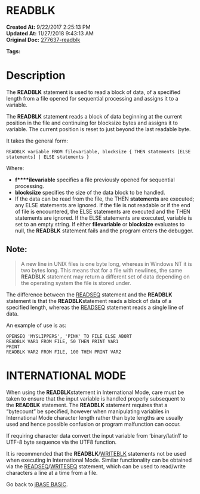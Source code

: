 # READBLK

**Created At:** 9/22/2017 2:25:13 PM  
**Updated At:** 11/27/2018 9:43:13 AM  
**Original Doc:** [277637-readblk](https://docs.jbase.com/36868-jbase-basic/277637-readblk)  

**Tags:**
<badge text='record handling' vertical='middle' />
<badge text='data processing' vertical='middle' />

# Description

The **READBLK** statement is used to read a block of data, of a specified length from a file opened for sequential processing and assigns it to a variable.

The **READBLK** statement reads a block of data beginning at the current position in the file and continuing for blocksize bytes and assigns it to variable. The current position is reset to just beyond the last readable byte.

It takes the general form:

```
READBLK variable FROM filevariable, blocksize { THEN statements [ELSE statements] | ELSE statements }
```

Where:

- **f****ilevariable** specifies a file previously opened for sequential processing.
- **blocksiize** specifies the size of the data block to be handled.
- If the data can be read from the file, the THEN **statements** are executed; any ELSE statements are ignored. If the file is not readable or if the end of file is encountered, the ELSE statements are executed and the THEN statements are ignored. If the ELSE statements are executed, variable is set to an empty string. If either **filevariable** or **blocksize** evaluates to null, the **READBLK** statement fails and the program enters the debugger.


## Note: 


> A new line in UNIX files is one byte long, whereas in Windows NT it is two bytes long. This means that for a file with newlines, the same **READBLK** statement may return a different set of data depending on the operating system the file is stored under.


The difference between the [READSEQ](./../readseq) statement and the **READBLK** statement is that the **READBLK**statement reads a block of data of a specified length, whereas the [READSEQ](./../readseq) statement reads a single line of data.

An example of use is as:

```
OPENSEQ 'MYSLIPPERS', 'PINK' TO FILE ELSE ABORT
READBLK VAR1 FROM FILE, 50 THEN PRINT VAR1
PRINT
READBLK VAR2 FROM FILE, 100 THEN PRINT VAR2
```



# INTERNATIONAL MODE 

When using the **READBLK**statement in International Mode, care must be taken to ensure that the input variable is handled properly subsequent to the **READBLK** statement. The **READBLK** statement requires that a “bytecount” be specified, however when manipulating variables in International Mode character length rather than byte lengths are usually used and hence possible confusion or program malfunction can occur.

If requiring character data convert the input variable from ‘binary/latin1’ to UTF-8 byte sequence via the UTF8 function.

It is recommended that the **READBLK**/[WRITEBLK](./../writeblk) statements not be used when executing in International Mode. Similar functionality can be obtained via the [READSEQ](./../readseq)/[WRITESEQ](./../writeseq) statement, which can be used to read/write characters a line at a time from a file.



Go back to [jBASE BASIC](./../jbase-basic-programmers-reference-guide).
